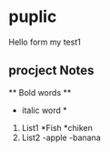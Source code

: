 # puplic
Hello form my test1
## procject Notes
** Bold words **
* italic word *

1. List1
   *Fish
   *chiken
2. List2
   -apple
   -banana
